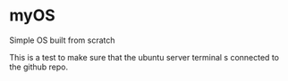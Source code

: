 # myOS
Simple OS built from scratch

This is a test to make sure that the ubuntu server terminal s connected to the github repo.
